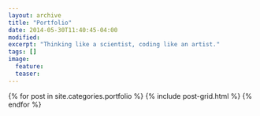 ```yaml
---
layout: archive
title: "Portfolio"
date: 2014-05-30T11:40:45-04:00
modified:
excerpt: "Thinking like a scientist, coding like an artist."
tags: []
image:
  feature:
  teaser:
---
```


<div class="tiles">
{% for post in site.categories.portfolio %}
  {% include post-grid.html %}
{% endfor %}
</div><!-- /.tiles -->
